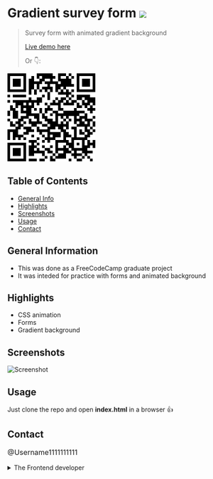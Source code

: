 # Gradient survey form <img src="https://img.shields.io/badge/Status-Complete-green" style="vertical-align: middle;">
> Survey form with animated gradient background
> <p><a href="https://username1111111111.github.io/Gradient-survey-form/">Live demo here</a></p>
> <p>Or 👇:</p>
<a href="https://username1111111111.github.io/Gradient-survey-form/">![QR](./_resourses/gradient-survey-form.png)
</a>


## Table of Contents
* [General Info](#general-information)
* [Highlights](#highlights)
* [Screenshots](#screenshots)
* [Usage](#usage)
* [Contact](#contact)


## General Information
- This was done as a FreeCodeCamp graduate project
- It was inteded for practice with forms and animated background

## Highlights
- CSS animation
- Forms
- Gradient background

## Screenshots
![Screenshot](./_resourses/gradient-survey-form.gif)

## Usage
Just clone the repo and open **index.html** in a browser 👍

## Contact
<p style="font-size: 16px;"><a style="text-decoration: none;"href="https://github.com/Username1111111111/Username1111111111">@Username1111111111</a><details> 
  <summary>The Frontend developer </summary>
   💪
</details></p>
